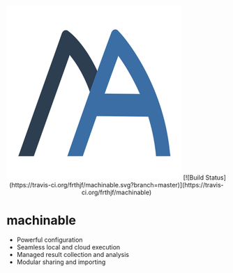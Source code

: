 <div align="center">
  <img src="https://raw.githubusercontent.com/frthjf/machinable/master/docs/logo/logo.png">
  [![Build Status](https://travis-ci.org/frthjf/machinable.svg?branch=master)](https://travis-ci.org/frthjf/machinable)
</div>

# machinable

- Powerful configuration
- Seamless local and cloud execution
- Managed result collection and analysis
- Modular sharing and importing